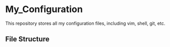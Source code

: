 # My_Configuration  

This repository stores all my configuration files, including vim, shell, git, etc.

## File Structure
```
```
